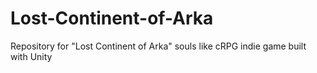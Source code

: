 # Lost-Continent-of-Arka
Repository for "Lost Continent of Arka" souls like cRPG indie game built with Unity

